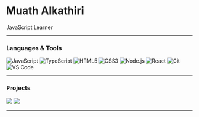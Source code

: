 # Muath Alkathiri

JavaScript Learner


---

### Languages & Tools

![JavaScript](https://img.shields.io/badge/-JavaScript-000?&logo=JavaScript)
![TypeScript](https://img.shields.io/badge/-TypeScript-000?&logo=TypeScript)
![HTML5](https://img.shields.io/badge/-HTML5-000?&logo=HTML5)
![CSS3](https://img.shields.io/badge/-CSS3-000?&logo=CSS3)
![Node.js](https://img.shields.io/badge/-Node.js-000?&logo=node.js)
![React](https://img.shields.io/badge/-React-000?&logo=React)
![Git](https://img.shields.io/badge/-Git-000?&logo=Git)
![VS Code](https://img.shields.io/badge/-VSCode-000?&logo=Visual-Studio-Code)

---

### Projects

[![](https://img.shields.io/badge/-🌐%20Quiz%20Game-000)](https://github.com/MuathAlkahtiri/game-app)
[![](https://img.shields.io/badge/-🧠%20JavaScript%20Practice-000)](https://github.com/MuathAlkahtiri/javascript-amazon-project)

---



